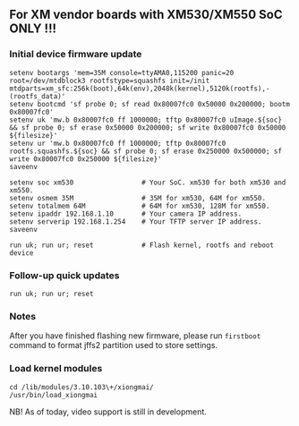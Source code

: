 For XM vendor boards with XM530/XM550 SoC ONLY !!!
--------------------------------------------------

### Initial device firmware update

```
setenv bootargs 'mem=35M console=ttyAMA0,115200 panic=20 root=/dev/mtdblock3 rootfstype=squashfs init=/init mtdparts=xm_sfc:256k(boot),64k(env),2048k(kernel),5120k(rootfs),-(rootfs_data)'
setenv bootcmd 'sf probe 0; sf read 0x80007fc0 0x50000 0x200000; bootm 0x80007fc0'
setenv uk 'mw.b 0x80007fc0 ff 1000000; tftp 0x80007fc0 uImage.${soc} && sf probe 0; sf erase 0x50000 0x200000; sf write 0x80007fc0 0x50000 ${filesize}'
setenv ur 'mw.b 0x80007fc0 ff 1000000; tftp 0x80007fc0 rootfs.squashfs.${soc} && sf probe 0; sf erase 0x250000 0x500000; sf write 0x80007fc0 0x250000 ${filesize}'
saveenv

setenv soc xm530                 # Your SoC. xm530 for both xm530 and xm550.
setenv osmem 35M                 # 35M for xm530, 64M for xm550.
setenv totalmem 64M              # 64M for xm530, 128M for xm550.
setenv ipaddr 192.168.1.10       # Your camera IP address.
setenv serverip 192.168.1.254    # Your TFTP server IP address.
saveenv

run uk; run ur; reset            # Flash kernel, rootfs and reboot device
```

### Follow-up quick updates

```
run uk; run ur; reset
```

### Notes

After you have finished flashing new firmware, please run `firstboot` command
to format jffs2 partition used to store settings.

### Load kernel modules

```
cd /lib/modules/3.10.103\+/xiongmai/
/usr/bin/load_xiongmai
```

NB! As of today, video support is still in development.
